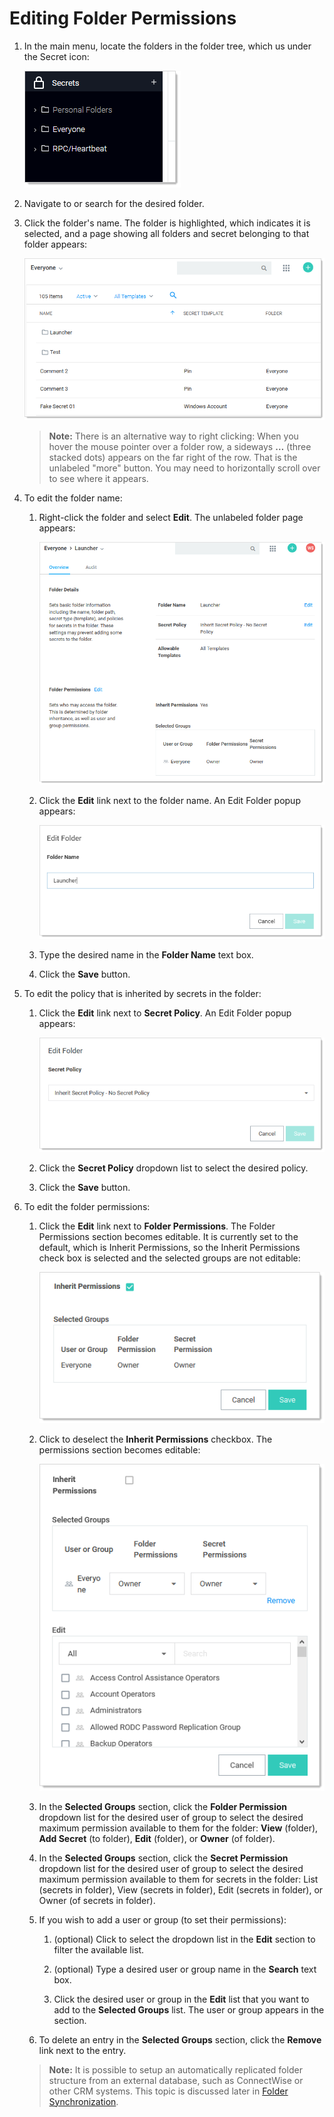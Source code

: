 [title]: # (Editing Folder Permissions)
[tags]: # (Folder)
[priority]: # (1000)

# Editing Folder Permissions

1. In the main menu, locate the folders in the folder tree, which us under the Secret icon:

   ![image-20201002134042324](images/image-20201002134042324.png)

1. Navigate to or search for the desired folder.

1. Click the folder's name. The folder is highlighted, which indicates it is selected, and a page showing all folders and secret belonging to that folder appears:

   ![image-20201002134453202](images/image-20201002134453202.png)

   >**Note:** There is an alternative way to right clicking: When you hover the mouse pointer over a folder row, a sideways **…** (three stacked dots) appears on the far right of the row. That is the unlabeled "more" button. You may need to horizontally scroll over to see where it appears.

1. To edit the folder name:

   1. Right-click the folder and select **Edit**. The unlabeled folder page appears:

      ![image-20201002135159387](images/image-20201002135159387.png)

   1. Click the **Edit** link next to the folder name. An Edit Folder popup appears:

      ![image-20201002135434128](images/image-20201002135434128.png)

   1. Type the desired name in the **Folder Name** text box.

   1. Click the **Save** button.

1. To edit the policy that is inherited by secrets in the folder:

   1. Click the **Edit** link next to **Secret Policy**. An Edit Folder popup appears:

      ![image-20200526110608499](images/image-20200526110608499.png)

   1. Click the **Secret Policy** dropdown list to select the desired policy.

   1. Click the **Save** button.

1. To edit the folder permissions:

   1. Click the **Edit** link next to **Folder Permissions**. The Folder Permissions section becomes editable. It is currently set to the default, which is Inherit Permissions, so the Inherit Permissions check box is selected and the selected groups are not editable:

      ![image-20200526111329578](images/image-20200526111329578.png)

   1. Click to deselect the **Inherit Permissions** checkbox. The permissions section becomes editable:

      ![image-20201002135705024](images/image-20201002135705024.png)

   1. In the **Selected Groups** section, click the **Folder Permission** dropdown list for the desired user of group to select the desired maximum permission available to them for the folder: **View** (folder), **Add Secret** (to folder), **Edit** (folder), or **Owner** (of folder).

   1. In the **Selected Groups** section, click the **Secret Permission** dropdown list for the desired user of group to select the desired maximum permission available to them for secrets in the folder: List (secrets in folder), View (secrets in folder), Edit (secrets in folder), or Owner (of secrets in folder).

   1. If you wish to add a user or group (to set their permissions):

      1. (optional) Click to select the dropdown list in the **Edit** section to filter the available list.

      1. (optional) Type a desired user or group name in the **Search** text box.

      1. Click the desired user or group in the **Edit** list that you want to add to the **Selected Groups** list. The user or group appears in the section.

   1. To delete an entry in the **Selected Groups** section, click the **Remove** link next to the entry.

   > **Note:** It is possible to setup an automatically replicated folder structure from an external database, such as ConnectWise or other CRM systems. This topic is discussed later in [Folder Synchronization](#folder-synchronization).

